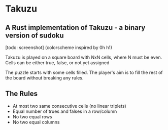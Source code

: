 # Takuzu
## A Rust implementation of Takuzu - a binary version of sudoku

[todo: screenshot]
(colorscheme inspired by 0h h1)

Takuzu is played on a square board with NxN cells, where N must be even. Cells can be either true, false, or not yet assigned 

The puzzle starts with some cells filled. The player's aim is to fill the rest of the board without breaking any rules.

## The Rules
* At most two same consecutive cells (no linear triplets) 
* Equal number of trues and falses in a row/column 
* No two equal rows
* No two equal columns